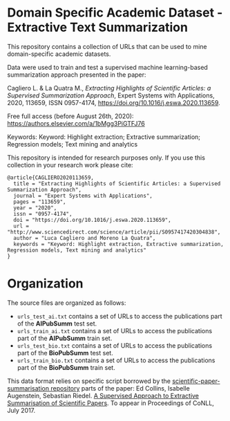 # Domain Specific Academic Dataset - Extractive Text Summarization
This repository contains a collection of URLs that can be used to mine domain-specific academic datasets.

Data were used to train and test a supervised machine learning-based summarization approach presented in the paper: 

Cagliero L. & La Quatra M., *Extracting Highlights of Scientific Articles: a Supervised Summarization Approach*, Expert Systems with Applications, 2020, 113659, ISSN 0957-4174, https://doi.org/10.1016/j.eswa.2020.113659. 

Free full access (before August 26th, 2020): https://authors.elsevier.com/a/1bMgg3PiGTFJ76

Keywords: Keyword: Highlight extraction; Extractive summarization; Regression models; Text mining and analytics

This repository is intended for research purposes only. If you use this collection in your research work please cite:

```
@article{CAGLIERO2020113659,
  title = "Extracting Highlights of Scientific Articles: a Supervised Summarization Approach",
  journal = "Expert Systems with Applications",
  pages = "113659",
  year = "2020",
  issn = "0957-4174",
  doi = "https://doi.org/10.1016/j.eswa.2020.113659",
  url = "http://www.sciencedirect.com/science/article/pii/S0957417420304838",
  author = "Luca Cagliero and Moreno La Quatra",
  keywords = "Keyword: Highlight extraction, Extractive summarization, Regression models, Text mining and analytics"
}
```

# Organization

The source files are organized as follows:

- `urls_test_ai.txt` contains a set of URLs to access the publications part of the **AIPubSumm** test set.
- `urls_train_ai.txt` contains a set of URLs to access the publications part of the **AIPubSumm** train set.
- `urls_test_bio.txt` contains a set of URLs to access the publications part of the **BioPubSumm** test set.
- `urls_train_bio.txt` contains a set of URLs to access the publications part of the **BioPubSumm** train set.

This data format relies on specific script borrowed by the [scientific-paper-summarisation repository](https://github.com/EdCo95/scientific-paper-summarisation/tree/master/DataDownloader) parts of the paper: 
Ed Collins, Isabelle Augenstein, Sebastian Riedel. [A Supervised Approach to Extractive Summarisation of Scientific Papers](https://arxiv.org/abs/1706.03946). To appear in Proceedings of CoNLL, July 2017.
